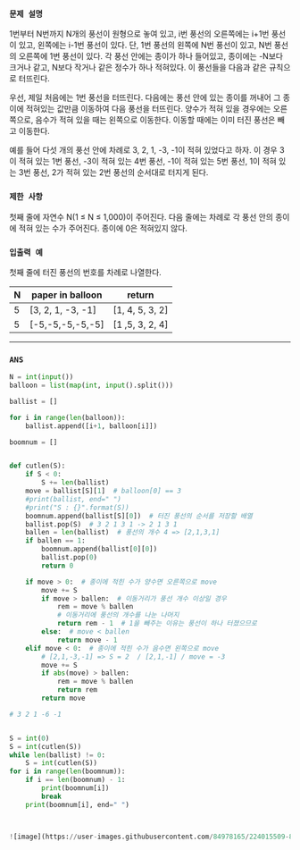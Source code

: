 ### `문제 설명`

1번부터 N번까지 N개의 풍선이 원형으로 놓여 있고, i번 풍선의 오른쪽에는 i+1번 풍선이 있고, 왼쪽에는 i-1번 풍선이 있다. 단, 1번 풍선의 왼쪽에 N번 풍선이 있고, N번 풍선의 오른쪽에 1번 풍선이 있다. 각 풍선 안에는 종이가 하나 들어있고, 종이에는 -N보다 크거나 같고, N보다 작거나 같은 정수가 하나 적혀있다. 이 풍선들을 다음과 같은 규칙으로 터뜨린다.

우선, 제일 처음에는 1번 풍선을 터뜨린다. 다음에는 풍선 안에 있는 종이를 꺼내어 그 종이에 적혀있는 값만큼 이동하여 다음 풍선을 터뜨린다. 양수가 적혀 있을 경우에는 오른쪽으로, 음수가 적혀 있을 때는 왼쪽으로 이동한다. 이동할 때에는 이미 터진 풍선은 빼고 이동한다.

예를 들어 다섯 개의 풍선 안에 차례로 3, 2, 1, -3, -1이 적혀 있었다고 하자. 이 경우 3이 적혀 있는 1번 풍선, -3이 적혀 있는 4번 풍선, -1이 적혀 있는 5번 풍선, 1이 적혀 있는 3번 풍선, 2가 적혀 있는 2번 풍선의 순서대로 터지게 된다.

### `제한 사항`

첫째 줄에 자연수 N(1 ≤ N ≤ 1,000)이 주어진다. 다음 줄에는 차례로 각 풍선 안의 종이에 적혀 있는 수가 주어진다. 종이에 0은 적혀있지 않다.

### `입출력 예`

첫째 줄에 터진 풍선의 번호를 차례로 나열한다.

|N|paper in balloon|return|
|---|---|---|
|5|[3, 2, 1, -3, -1]	|[1, 4, 5, 3, 2]|
|5|[-5,-5,-5,-5,-5]|[1 ,5, 3, 2, 4]|

----

### `ANS`

```python
N = int(input())
balloon = list(map(int, input().split()))

ballist = []

for i in range(len(balloon)):
    ballist.append([i+1, balloon[i]])

boomnum = []


def cutlen(S):
    if S < 0:
        S += len(ballist)
    move = ballist[S][1]  # balloon[0] == 3
    #print(ballist, end=" ")
    #print("S : {}".format(S))
    boomnum.append(ballist[S][0])  # 터진 풍선의 순서를 저장할 배열
    ballist.pop(S)  # 3 2 1 3 1 -> 2 1 3 1
    ballen = len(ballist)  # 풍선의 개수 4 => [2,1,3,1]
    if ballen == 1:
        boomnum.append(ballist[0][0])
        ballist.pop(0)
        return 0

    if move > 0:  # 종이에 적힌 수가 양수면 오른쪽으로 move
        move += S
        if move > ballen:  # 이동거리가 풍선 개수 이상일 경우
            rem = move % ballen
            # 이동거리에 풍선의 개수를 나눈 나머지
            return rem - 1  # 1을 빼주는 이유는 풍선이 하나 터졌으므로
        else:  # move < ballen
            return move - 1
    elif move < 0:  # 종이에 적힌 수가 음수면 왼쪽으로 move
        # [2,1,-3,-1] => S = 2  / [2,1,-1] / move = -3
        move += S
        if abs(move) > ballen:
            rem = move % ballen
            return rem
        return move

# 3 2 1 -6 -1


S = int(0)
S = int(cutlen(S))
while len(ballist) != 0:
    S = int(cutlen(S))
for i in range(len(boomnum)):
    if i == len(boomnum) - 1:
        print(boomnum[i])
        break
    print(boomnum[i], end=" ")



![image](https://user-images.githubusercontent.com/84978165/224015509-803115eb-9911-4d66-ae8f-ad1958b94095.png)

